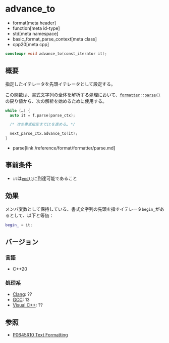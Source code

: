 # advance_to
* format[meta header]
* function[meta id-type]
* std[meta namespace]
* basic_format_parse_context[meta class]
* cpp20[meta cpp]

```cpp
constexpr void advance_to(const_iterator it);
```

## 概要
指定したイテレータを先頭イテレータとして設定する。

この関数は、書式文字列の全体を解析する処理において、[`formatter`](/reference/format/formatter.md)`::`[`parse()`](/reference/format/formatter/parse.md)の戻り値から、次の解析を始めるために使用する。

```cpp
while (…) {
  auto it = f.parse(parse_ctx);

  /* 次の書式指定までitを進める… */

  next_parse_ctx.advance_to(it);
}
```
* parse[link /reference/format/formatter/parse.md]


## 事前条件
- `it`は[`end()`](end.md)に到達可能であること


## 効果
メンバ変数として保持している、書式文字列の先頭を指すイテレータ`begin_`があるとして、以下と等価：

```cpp
begin_ = it;
```


## バージョン
### 言語
- C++20

### 処理系
- [Clang](/implementation.md#clang): ??
- [GCC](/implementation.md#gcc): 13
- [Visual C++](/implementation.md#visual_cpp): ??

## 参照

- [P0645R10 Text Formatting](http://www.open-std.org/jtc1/sc22/wg21/docs/papers/2019/p0645r10.html)

